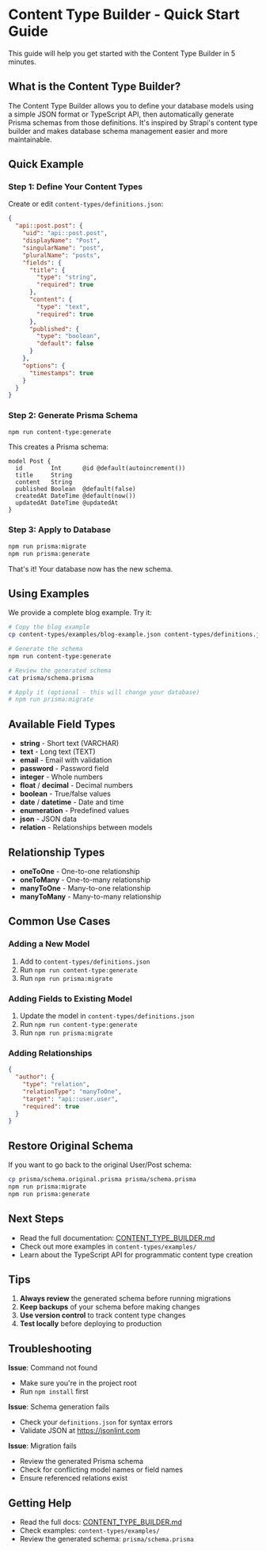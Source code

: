 # Content Type Builder - Quick Start Guide

This guide will help you get started with the Content Type Builder in 5 minutes.

## What is the Content Type Builder?

The Content Type Builder allows you to define your database models using a simple JSON format or TypeScript API, then automatically generate Prisma schemas from those definitions. It's inspired by Strapi's content type builder and makes database schema management easier and more maintainable.

## Quick Example

### Step 1: Define Your Content Types

Create or edit `content-types/definitions.json`:

```json
{
  "api::post.post": {
    "uid": "api::post.post",
    "displayName": "Post",
    "singularName": "post",
    "pluralName": "posts",
    "fields": {
      "title": {
        "type": "string",
        "required": true
      },
      "content": {
        "type": "text",
        "required": true
      },
      "published": {
        "type": "boolean",
        "default": false
      }
    },
    "options": {
      "timestamps": true
    }
  }
}
```

### Step 2: Generate Prisma Schema

```bash
npm run content-type:generate
```

This creates a Prisma schema:

```prisma
model Post {
  id        Int      @id @default(autoincrement())
  title     String
  content   String
  published Boolean  @default(false)
  createdAt DateTime @default(now())
  updatedAt DateTime @updatedAt
}
```

### Step 3: Apply to Database

```bash
npm run prisma:migrate
npm run prisma:generate
```

That's it! Your database now has the new schema.

## Using Examples

We provide a complete blog example. Try it:

```bash
# Copy the blog example
cp content-types/examples/blog-example.json content-types/definitions.json

# Generate the schema
npm run content-type:generate

# Review the generated schema
cat prisma/schema.prisma

# Apply it (optional - this will change your database)
# npm run prisma:migrate
```

## Available Field Types

- **string** - Short text (VARCHAR)
- **text** - Long text (TEXT)
- **email** - Email with validation
- **password** - Password field
- **integer** - Whole numbers
- **float** / **decimal** - Decimal numbers
- **boolean** - True/false values
- **date** / **datetime** - Date and time
- **enumeration** - Predefined values
- **json** - JSON data
- **relation** - Relationships between models

## Relationship Types

- **oneToOne** - One-to-one relationship
- **oneToMany** - One-to-many relationship
- **manyToOne** - Many-to-one relationship
- **manyToMany** - Many-to-many relationship

## Common Use Cases

### Adding a New Model

1. Add to `content-types/definitions.json`
2. Run `npm run content-type:generate`
3. Run `npm run prisma:migrate`

### Adding Fields to Existing Model

1. Update the model in `content-types/definitions.json`
2. Run `npm run content-type:generate`
3. Run `npm run prisma:migrate`

### Adding Relationships

```json
{
  "author": {
    "type": "relation",
    "relationType": "manyToOne",
    "target": "api::user.user",
    "required": true
  }
}
```

## Restore Original Schema

If you want to go back to the original User/Post schema:

```bash
cp prisma/schema.original.prisma prisma/schema.prisma
npm run prisma:migrate
npm run prisma:generate
```

## Next Steps

- Read the full documentation: [CONTENT_TYPE_BUILDER.md](./CONTENT_TYPE_BUILDER.md)
- Check out more examples in `content-types/examples/`
- Learn about the TypeScript API for programmatic content type creation

## Tips

1. **Always review** the generated schema before running migrations
2. **Keep backups** of your schema before making changes
3. **Use version control** to track content type changes
4. **Test locally** before deploying to production

## Troubleshooting

**Issue**: Command not found
- Make sure you're in the project root
- Run `npm install` first

**Issue**: Schema generation fails
- Check your `definitions.json` for syntax errors
- Validate JSON at https://jsonlint.com

**Issue**: Migration fails
- Review the generated Prisma schema
- Check for conflicting model names or field names
- Ensure referenced relations exist

## Getting Help

- Read the full docs: [CONTENT_TYPE_BUILDER.md](./CONTENT_TYPE_BUILDER.md)
- Check examples: `content-types/examples/`
- Review the generated schema: `prisma/schema.prisma`
